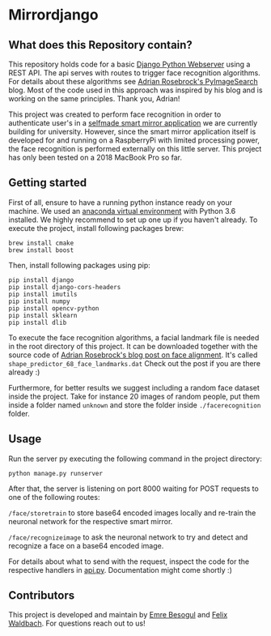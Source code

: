 # Mirrordjango

## What does this Repository contain?
This repository holds code for a basic [Django Python Webserver](https://www.djangoproject.com/) using a REST API. 
The api serves with routes to trigger face recognition algorithms. For details about these algorithms see [Adrian Rosebrock's 
PyImageSearch](https://www.pyimagesearch.com/2018/06/18/face-recognition-with-opencv-python-and-deep-learning/) blog.
Most of the code used in this approach was inspired by his blog and is working on the same principles. Thank you, Adrian!

This project was created to perform face recognition in order to authenticate user's in a [selfmade smart mirror application](https://github.com/felixwaldbach/mirrorserver) we are
currently building for university. However, since the smart mirror application itself is developed for and running on a RaspberryPi with limited processing power, the face recognition
is performed externally on this little server. This project has only been tested on a 2018 MacBook Pro so far.

## Getting started
First of all, ensure to have a running python instance ready on your machine. We used an [anaconda virtual environment](https://www.anaconda.com/) with Python 3.6 installed. We highly recommend to set up one up if you haven't already.
To execute the project, install following packages brew:
```
brew install cmake
brew install boost
```
Then, install following packages using pip:
```
pip install django
pip install django-cors-headers
pip install imutils
pip install numpy
pip install opencv-python
pip install sklearn
pip install dlib
```

To execute the face recognition algorithms, a facial landmark file is needed in the root directory of this project. It can be downloaded together with the source code of [Adrian Rosebrock's blog post on face alignment](https://www.pyimagesearch.com/2017/05/22/face-alignment-with-opencv-and-python/). It's called `shape_predictor_68_face_landmarks.dat` Check out the post if you are there already :) 

Furthermore, for better results we suggest including a random face dataset inside the project. Take for instance 20 images of random people, put them inside a folder named `unknown` and store the folder inside `./facerecognition` folder.

## Usage
Run the server py executing the following command in the project directory:

`python manage.py runserver`

After that, the server is listening on port 8000 waiting for POST requests to one of the following routes:

`/face/storetrain` to store base64 encoded images locally and re-train the neuronal network for the respective smart mirror.

`/face/recognizeimage` to ask the neuronal network to try and detect and recognize a face on a base64 encoded image.

For details about what to send with the request, inspect the code for the respective handlers in [api.py](./facerecognition/api.py).
Documentation might come shortly :)

## Contributors
This project is developed and maintain by [Emre Besogul](https://github.com/emrebesogul) and [Felix Waldbach](https://github.com/felixwaldbach). 
For questions reach out to us!
